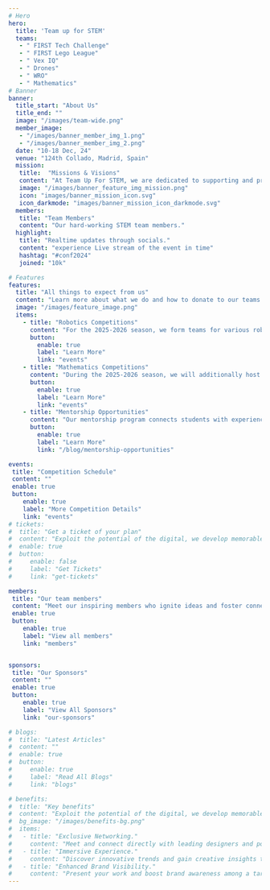 ```yaml
---
# Hero
hero:
  title: 'Team up for STEM'
  teams:
   - " FIRST Tech Challenge"
   - " FIRST Lego League"
   - " Vex IQ"
   - " Drones"
   - " WRO"
   - " Mathematics"
# Banner
banner:
  title_start: "About Us"
  title_end: ""
  image: "/images/team-wide.png"
  member_image:
   - "/images/banner_member_img_1.png"
   - "/images/banner_member_img_2.png"
  date: "10-18 Dec, 24"
  venue: "124th Collado, Madrid, Spain"
  mission:
   title:  "Missions & Visions"
   content: "At Team Up For STEM, we are dedicated to supporting and promoting student participation in robotics, computer science, mathematics, and science competitions. <br><br> Our mission is to provide resources, mentorship, and opportunities that inspire creativity, critical thinking, and innovation for the next generation of STEM leaders."
   image: "/images/banner_feature_img_mission.png"
   icon: "images/banner_mission_icon.svg"
   icon_darkmode: "images/banner_mission_icon_darkmode.svg"
  members:
   title: "Team Members"
   content: "Our hard-working STEM team members."
  highlight:
   title: "Realtime updates through socials."
   content: "experience Live stream of the event in time"
   hashtag: "#conf2024"
   joined: "10k"

# Features
features:
  title: "All things to expect from us"
  content: "Learn more about what we do and how to donate to our teams."
  image: "/images/feature_image.png"
  items:  
    - title: "Robotics Competitions"
      content: "For the 2025-2026 season, we form teams for various robotics competitions."
      button:
        enable: true
        label: "Learn More"
        link: "events"
    - title: "Mathematics Competitions"
      content: "During the 2025-2026 season, we will additionally host mathematics competitions."
      button:
        enable: true
        label: "Learn More"
        link: "events"
    - title: "Mentorship Opportunities"
      content: "Our mentorship program connects students with experienced professionals and educators in STEM fields."
      button:
        enable: true
        label: "Learn More"
        link: "/blog/mentorship-opportunities"

events:
 title: "Competition Schedule"
 content: ""
 enable: true
 button:
    enable: true
    label: "More Competition Details"
    link: "events"
# tickets:
#  title: "Get a ticket of your plan"
#  content: "Exploit the potential of the digital, we develop memorable websites and help brands visual."
#  enable: true
#  button:
#     enable: false
#     label: "Get Tickets"
#     link: "get-tickets"

members:
 title: "Our team members"
 content: "Meet our inspiring members who ignite ideas and foster connections. They bring expertise and passion to every conversation."
 enable: true
 button:
    enable: true
    label: "View all members"
    link: "members"


sponsors:
 title: "Our Sponsors"
 content: ""
 enable: true
 button:
    enable: true
    label: "View All Sponsors"
    link: "our-sponsors"

# blogs:
#  title: "Latest Articles"
#  content: ""
#  enable: true
#  button:
#     enable: true
#     label: "Read All Blogs"
#     link: "blogs"

# benefits:
#  title: "Key benefits"
#  content: "Exploit the potential of the digital, we develop memorable websites and help brands visual."
#  bg_image: "/images/benefits-bg.png"
#  items:
#   - title: "Exclusive Networking."
#     content: "Meet and connect directly with leading designers and potential collaborators with other desingers."
#   - title: "Immersive Experience."
#     content: "Discover innovative trends and gain creative insights through interactive exhibits and immerse yourselves."
#   - title: "Enhanced Brand Visibility."
#     content: "Present your work and boost brand awareness among a targeted and engaged audience."
---
```

